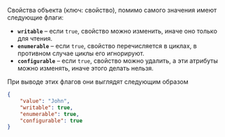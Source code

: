 Свойства объекта (ключ: свойство), помимо самого значения имеют следующие флаги:
 - **`writable`** – если `true`, свойство можно изменить, иначе оно только для чтения.
- **`enumerable`** – если `true`, свойство перечисляется в циклах, в противном случае циклы его игнорируют.
- **`configurable`** – если `true`, свойство можно удалить, а эти атрибуты можно изменять, иначе этого делать нельзя.


При выводе этих флагов они выглядят следующим образом

```json
{ 
	"value": "John", 
	"writable": true, 
	"enumerable": true, 
	"configurable": true 
}
```